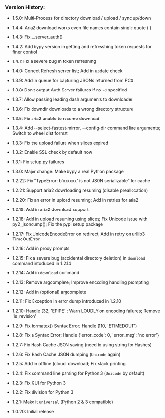 ### Version History:

- 1.5.0: Multi-Process for directory download / upload / sync up/down

- 1.4.4: Aria2 download works even file names contain single quote (')
- 1.4.3: Fix __server_auth()
- 1.4.2: Add bypy version in getting and refresshing token requests for finer control
- 1.4.1: Fix a severe bug in token refreshing
- 1.4.0: Correct Refresh server list; Add in update check

- 1.3.9: Add in queue for capturing JSONs returned from PCS
- 1.3.8: Don't output Auth Server failures if no `-d` specified
- 1.3.7: Allow passing leading dash arguments to downloader
- 1.3.6: Fix downdir downloads to a wrong directory structure
- 1.3.5: Fix aria2 unable to resume download
- 1.3.4: Add --select-fastest-mirror, --config-dir command line arguments; Switch to wheel dist format
- 1.3.3: Fix the upload failure when slices expired
- 1.3.2: Enable SSL check by default now
- 1.3.1: Fix setup.py failures
- 1.3.0: Major change: Make bypy a real Python package

- 1.2.22: Fix "TypeError: b'xxxxxx' is not JSON serializable" for cache
- 1.2.21: Support aria2 downloading resuming (disable preallocation)
- 1.2.20: Fix an error in upload resuming; Add in retries for aria2
- 1.2.19: Add in aria2 download support
- 1.2.18: Add in upload resuming using slices; Fix Unicode issue with py2_jsondump(); Fix the pypi setup package
- 1.2.17: Fix UnicodeEncodeError on redirect; Add in retry on urllib3 TimeOutError
- 1.2.16: Add in proxy prompts
- 1.2.15: Fix a severe bug (accidental directory deletion) in `download` command intoduced in 1.2.14
- 1.2.14: Add in `download` command
- 1.2.13: Remove argcomplete; Improve encoding handling prompting
- 1.2.12: Add in (optional) argcomplete
- 1.2.11: Fix Exception in error dump introduced in 1.2.10
- 1.2.10: Handle (32, 'EPIPE'); Warn LOUDLY on encoding failures; Remove 'is_revision'
- 1.2.9: Fix formatex() Syntax Error; Handle (110, 'ETIMEDOUT')
- 1.2.8: Fix a Syntax Error; Handle {'error_code': 0, 'error_msg': 'no error'}
- 1.2.7: Fix Hash Cache JSON saving (need to using string for Hashes)
- 1.2.6: Fix Hash Cache JSON dumping (`Unicode` again)
- 1.2.5: Add in offline (cloud) download; Fix stack printing
- 1.2.4: Fix command line parsing for Python 3 (`Unicode` by default)
- 1.2.3: Fix GUI for Python 3
- 1.2.2: Fix division for Python 3
- 1.2.1: Make it `universal` (Python 2 & 3 compatible)
- 1.0.20: Initial release

